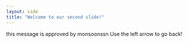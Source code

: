```yaml
---
layout: side
title: "Welcome to our second slide!"
---
```

this message is approved by monsoonssn
Use the left arrow to go back!
